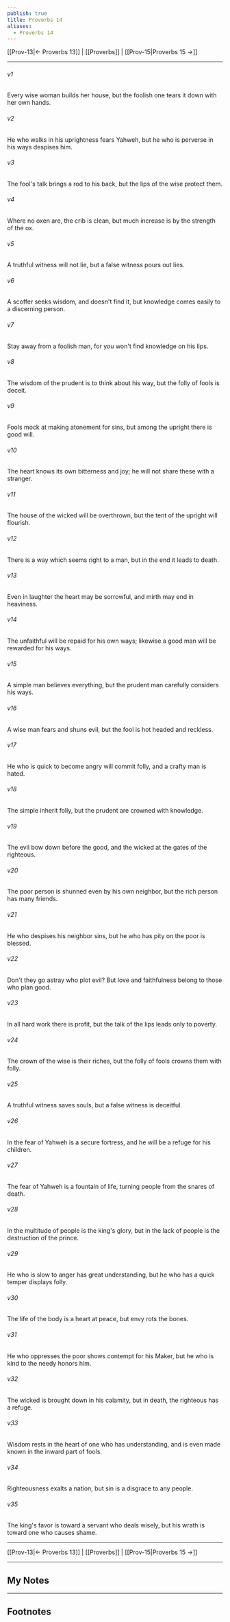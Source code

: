 ```yaml
---
publish: true
title: Proverbs 14
aliases:
  - Proverbs 14
---
```


[[Prov-13|← Proverbs 13]] | [[Proverbs]] | [[Prov-15|Proverbs 15 →]]
***



###### v1 
Every wise woman builds her house, but the foolish one tears it down with her own hands. 

###### v2 
He who walks in his uprightness fears Yahweh, but he who is perverse in his ways despises him. 

###### v3 
The fool's talk brings a rod to his back, but the lips of the wise protect them. 

###### v4 
Where no oxen are, the crib is clean, but much increase is by the strength of the ox. 

###### v5 
A truthful witness will not lie, but a false witness pours out lies. 

###### v6 
A scoffer seeks wisdom, and doesn't find it, but knowledge comes easily to a discerning person. 

###### v7 
Stay away from a foolish man, for you won't find knowledge on his lips. 

###### v8 
The wisdom of the prudent is to think about his way, but the folly of fools is deceit. 

###### v9 
Fools mock at making atonement for sins, but among the upright there is good will. 

###### v10 
The heart knows its own bitterness and joy; he will not share these with a stranger. 

###### v11 
The house of the wicked will be overthrown, but the tent of the upright will flourish. 

###### v12 
There is a way which seems right to a man, but in the end it leads to death. 

###### v13 
Even in laughter the heart may be sorrowful, and mirth may end in heaviness. 

###### v14 
The unfaithful will be repaid for his own ways; likewise a good man will be rewarded for his ways. 

###### v15 
A simple man believes everything, but the prudent man carefully considers his ways. 

###### v16 
A wise man fears and shuns evil, but the fool is hot headed and reckless. 

###### v17 
He who is quick to become angry will commit folly, and a crafty man is hated. 

###### v18 
The simple inherit folly, but the prudent are crowned with knowledge. 

###### v19 
The evil bow down before the good, and the wicked at the gates of the righteous. 

###### v20 
The poor person is shunned even by his own neighbor, but the rich person has many friends. 

###### v21 
He who despises his neighbor sins, but he who has pity on the poor is blessed. 

###### v22 
Don't they go astray who plot evil? But love and faithfulness belong to those who plan good. 

###### v23 
In all hard work there is profit, but the talk of the lips leads only to poverty. 

###### v24 
The crown of the wise is their riches, but the folly of fools crowns them with folly. 

###### v25 
A truthful witness saves souls, but a false witness is deceitful. 

###### v26 
In the fear of Yahweh is a secure fortress, and he will be a refuge for his children. 

###### v27 
The fear of Yahweh is a fountain of life, turning people from the snares of death. 

###### v28 
In the multitude of people is the king's glory, but in the lack of people is the destruction of the prince. 

###### v29 
He who is slow to anger has great understanding, but he who has a quick temper displays folly. 

###### v30 
The life of the body is a heart at peace, but envy rots the bones. 

###### v31 
He who oppresses the poor shows contempt for his Maker, but he who is kind to the needy honors him. 

###### v32 
The wicked is brought down in his calamity, but in death, the righteous has a refuge. 

###### v33 
Wisdom rests in the heart of one who has understanding, and is even made known in the inward part of fools. 

###### v34 
Righteousness exalts a nation, but sin is a disgrace to any people. 

###### v35 
The king's favor is toward a servant who deals wisely, but his wrath is toward one who causes shame.

***
[[Prov-13|← Proverbs 13]] | [[Proverbs]] | [[Prov-15|Proverbs 15 →]]

---
## My Notes

---
## Footnotes
